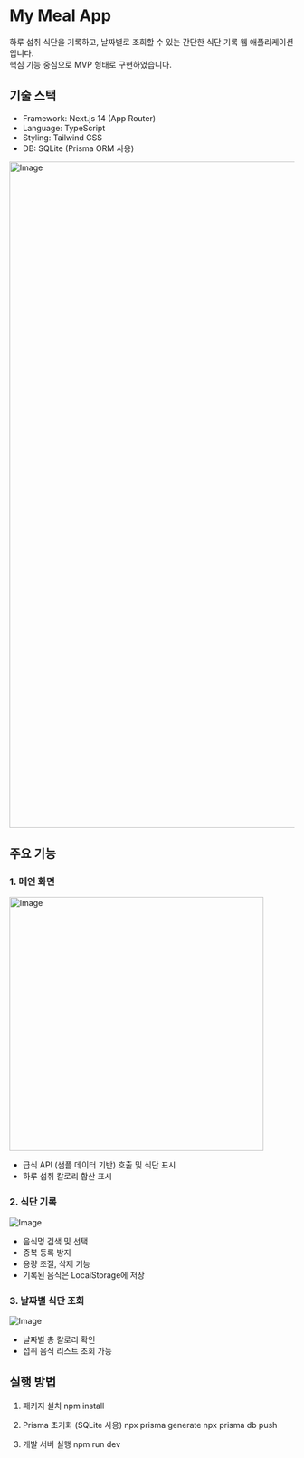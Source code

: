 # My Meal App

하루 섭취 식단을 기록하고, 날짜별로 조회할 수 있는 간단한 식단 기록 웹 애플리케이션입니다.  
핵심 기능 중심으로 MVP 형태로 구현하였습니다.

## 기술 스택

- Framework: Next.js 14 (App Router)
- Language: TypeScript
- Styling: Tailwind CSS
- DB: SQLite (Prisma ORM 사용)
<img width="1178" alt="Image" src="https://github.com/user-attachments/assets/fb4c04f4-1b67-4f34-adc6-605bb5339d30" />

## 주요 기능

### 1. 메인 화면
<img width="449" alt="Image" src="https://github.com/user-attachments/assets/3635b51f-d3b1-42b7-a5cb-ddbe07fdbdb9" />

- 급식 API (샘플 데이터 기반) 호출 및 식단 표시
- 하루 섭취 칼로리 합산 표시

### 2. 식단 기록
![Image](https://github.com/user-attachments/assets/185a3adc-ab91-4564-bf3e-bf96ab27fb2f)

- 음식명 검색 및 선택
- 중복 등록 방지
- 용량 조절, 삭제 기능
- 기록된 음식은 LocalStorage에 저장

### 3. 날짜별 식단 조회
![Image](https://github.com/user-attachments/assets/48ce4f1f-9e73-40a7-a315-5e11e599383d)

- 날짜별 총 칼로리 확인
- 섭취 음식 리스트 조회 가능

## 실행 방법

1. 패키지 설치
   npm install

2. Prisma 초기화 (SQLite 사용)
   npx prisma generate
   npx prisma db push

3. 개발 서버 실행
   npm run dev
